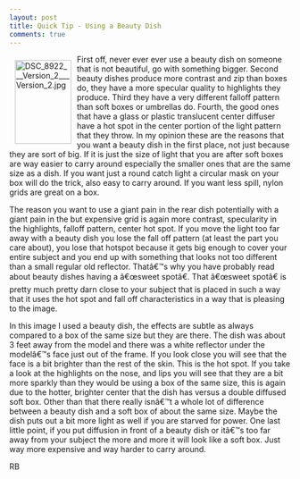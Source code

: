 ```yaml
---
layout: post
title: Quick Tip - Using a Beauty Dish
comments: true
---
```

<a rel="lightbox" href="/wp-content/uploads/FromIweb/DSC_8922___Version_2___Version_2.jpg"><img title="DSC_8922___Version_2___Version_2.jpg" src="/wp-content/uploads/FromIweb/.thumbs/.DSC_8922___Version_2___Version_2.jpg" border="0" alt="DSC_8922___Version_2___Version_2.jpg" hspace="10" vspace="10" width="101" height="150" align="left" /></a>First off, never ever ever use a beauty dish on someone that is not beautiful, go with something bigger. Second beauty dishes produce more contrast and zip than boxes do, they have a more specular quality to highlights they produce. Third they have a very different falloff pattern than soft boxes or umbrellas do. Fourth, the good ones that have a glass or plastic translucent center diffuser have a hot spot in the center portion of the light pattern that they throw. In my opinion these are the reasons that you want a beauty dish in the first place, not just because they are sort of big. If it is just the size of light that you are after soft boxes are way easier to carry around  especially the smaller ones that are the same size as a dish. If you want just a round catch light a circular mask on your box will do the trick, also easy to carry around. If you want less spill, nylon grids are great on a box.<!--more-->

The reason you want to use a giant pain in the rear dish potentially with a giant pain in the but expensive grid is again more contrast, specularity in the highlights, falloff pattern, center hot spot. If you move the light too far away with a beauty dish you lose the fall off pattern (at least the part you care about), you lose that hotspot because it gets big enough to cover your entire subject and you end up with something that looks not too different than a small regular old reflector. Thatâ€™s why you have probably read about beauty dishes having a â€œsweet spotâ€. That â€œsweet spotâ€ is pretty much pretty darn close to your subject that is placed in such a way that it uses the hot spot and fall off characteristics in a way that is pleasing to the image.

In this image I used a beauty dish, the effects are subtle as always compared to a box of the same size but they are there.  The dish was about 3 feet away from the model and there was a white reflector under the modelâ€™s face just out of the frame. If you look close you will see that the face is a bit brighter than the rest of the skin. This is the hot spot. If you take a look at the highlights on the nose, and lips you will see that they are a bit more sparkly than they would be using a box of the same size, this is again due to the hotter, brighter center that the dish has versus a double diffused soft box. Other than that there really isnâ€™t a whole lot of difference between a beauty dish and a soft box of about the same size. Maybe the dish puts out a bit more light as well if you are starved for power. One last little point, if you put diffusion in front of a beauty dish or itâ€™s too far away from your subject the more and more it will look like a soft box. Just way more expensive and way harder to carry around.

RB